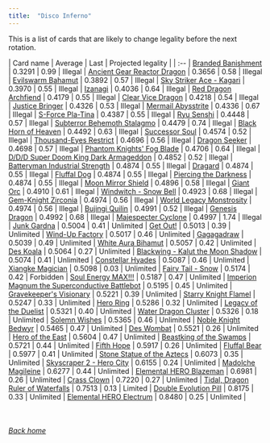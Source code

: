 ```yaml
---
title:  "Disco Inferno"
---
```


This is a list of cards that are likely to change legality before the next rotation.

| Card name | Average | Last | Projected legality |
| :-- |
[Branded Banishment](https://db.ygoprodeck.com/card/?search=Branded%20Banishment) | 0.3291 | 0.99 | Illegal |
[Ancient Gear Reactor Dragon](https://db.ygoprodeck.com/card/?search=Ancient%20Gear%20Reactor%20Dragon) | 0.3656 | 0.58 | Illegal |
[Evilswarm Bahamut](https://db.ygoprodeck.com/card/?search=Evilswarm%20Bahamut) | 0.3892 | 0.57 | Illegal |
[Sky Striker Ace - Kagari](https://db.ygoprodeck.com/card/?search=Sky%20Striker%20Ace%20-%20Kagari) | 0.3970 | 0.55 | Illegal |
[Izanagi](https://db.ygoprodeck.com/card/?search=Izanagi) | 0.4036 | 0.64 | Illegal |
[Red Dragon Archfiend](https://db.ygoprodeck.com/card/?search=Red%20Dragon%20Archfiend) | 0.4179 | 0.55 | Illegal |
[Clear Vice Dragon](https://db.ygoprodeck.com/card/?search=Clear%20Vice%20Dragon) | 0.4218 | 0.54 | Illegal |
[Justice Bringer](https://db.ygoprodeck.com/card/?search=Justice%20Bringer) | 0.4326 | 0.53 | Illegal |
[Mermail Abysstrite](https://db.ygoprodeck.com/card/?search=Mermail%20Abysstrite) | 0.4336 | 0.67 | Illegal |
[S-Force Pla-Tina](https://db.ygoprodeck.com/card/?search=S-Force%20Pla-Tina) | 0.4387 | 0.55 | Illegal |
[Ryu Senshi](https://db.ygoprodeck.com/card/?search=Ryu%20Senshi) | 0.4448 | 0.57 | Illegal |
[Subterror Behemoth Stalagmo](https://db.ygoprodeck.com/card/?search=Subterror%20Behemoth%20Stalagmo) | 0.4479 | 0.74 | Illegal |
[Black Horn of Heaven](https://db.ygoprodeck.com/card/?search=Black%20Horn%20of%20Heaven) | 0.4492 | 0.63 | Illegal |
[Successor Soul](https://db.ygoprodeck.com/card/?search=Successor%20Soul) | 0.4574 | 0.52 | Illegal |
[Thousand-Eyes Restrict](https://db.ygoprodeck.com/card/?search=Thousand-Eyes%20Restrict) | 0.4696 | 0.56 | Illegal |
[Dragon Seeker](https://db.ygoprodeck.com/card/?search=Dragon%20Seeker) | 0.4698 | 0.57 | Illegal |
[Phantom Knights' Fog Blade](https://db.ygoprodeck.com/card/?search=Phantom%20Knights'%20Fog%20Blade) | 0.4706 | 0.64 | Illegal |
[D/D/D Super Doom King Dark Armageddon](https://db.ygoprodeck.com/card/?search=D/D/D%20Super%20Doom%20King%20Dark%20Armageddon) | 0.4852 | 0.52 | Illegal |
[Batteryman Industrial Strength](https://db.ygoprodeck.com/card/?search=Batteryman%20Industrial%20Strength) | 0.4874 | 0.55 | Illegal |
[Dragard](https://db.ygoprodeck.com/card/?search=Dragard) | 0.4874 | 0.55 | Illegal |
[Fluffal Dog](https://db.ygoprodeck.com/card/?search=Fluffal%20Dog) | 0.4874 | 0.55 | Illegal |
[Piercing the Darkness](https://db.ygoprodeck.com/card/?search=Piercing%20the%20Darkness) | 0.4874 | 0.55 | Illegal |
[Moon Mirror Shield](https://db.ygoprodeck.com/card/?search=Moon%20Mirror%20Shield) | 0.4896 | 0.58 | Illegal |
[Giant Orc](https://db.ygoprodeck.com/card/?search=Giant%20Orc) | 0.4910 | 0.61 | Illegal |
[Windwitch - Snow Bell](https://db.ygoprodeck.com/card/?search=Windwitch%20-%20Snow%20Bell) | 0.4923 | 0.68 | Illegal |
[Gem-Knight Zirconia](https://db.ygoprodeck.com/card/?search=Gem-Knight%20Zirconia) | 0.4974 | 0.56 | Illegal |
[World Legacy Monstrosity](https://db.ygoprodeck.com/card/?search=World%20Legacy%20Monstrosity) | 0.4974 | 0.56 | Illegal |
[Bujingi Quilin](https://db.ygoprodeck.com/card/?search=Bujingi%20Quilin) | 0.4991 | 0.52 | Illegal |
[Genesis Dragon](https://db.ygoprodeck.com/card/?search=Genesis%20Dragon) | 0.4992 | 0.68 | Illegal |
[Majespecter Cyclone](https://db.ygoprodeck.com/card/?search=Majespecter%20Cyclone) | 0.4997 | 1.74 | Illegal |
[Junk Gardna](https://db.ygoprodeck.com/card/?search=Junk%20Gardna) | 0.5004 | 0.41 | Unlimited |
[Get Out!](https://db.ygoprodeck.com/card/?search=Get%20Out!) | 0.5013 | 0.39 | Unlimited |
[Wind-Up Factory](https://db.ygoprodeck.com/card/?search=Wind-Up%20Factory) | 0.5017 | 0.46 | Unlimited |
[Gagagadraw](https://db.ygoprodeck.com/card/?search=Gagagadraw) | 0.5039 | 0.49 | Unlimited |
[White Aura Bihamut](https://db.ygoprodeck.com/card/?search=White%20Aura%20Bihamut) | 0.5057 | 0.42 | Unlimited |
[Des Koala](https://db.ygoprodeck.com/card/?search=Des%20Koala) | 0.5064 | 0.27 | Unlimited |
[Blackwing - Kalut the Moon Shadow](https://db.ygoprodeck.com/card/?search=Blackwing%20-%20Kalut%20the%20Moon%20Shadow) | 0.5074 | 0.41 | Unlimited |
[Constellar Hyades](https://db.ygoprodeck.com/card/?search=Constellar%20Hyades) | 0.5087 | 0.46 | Unlimited |
[Xiangke Magician](https://db.ygoprodeck.com/card/?search=Xiangke%20Magician) | 0.5098 | 0.03 | Unlimited |
[Fairy Tail - Snow](https://db.ygoprodeck.com/card/?search=Fairy%20Tail%20-%20Snow) | 0.5174 | 0.42 | Forbidden |
[Soul Energy MAX!!!](https://db.ygoprodeck.com/card/?search=Soul%20Energy%20MAX!!!) | 0.5187 | 0.47 | Unlimited |
[Imperion Magnum the Superconductive Battlebot](https://db.ygoprodeck.com/card/?search=Imperion%20Magnum%20the%20Superconductive%20Battlebot) | 0.5195 | 0.45 | Unlimited |
[Gravekeeper's Visionary](https://db.ygoprodeck.com/card/?search=Gravekeeper's%20Visionary) | 0.5221 | 0.39 | Unlimited |
[Starry Knight Flamel](https://db.ygoprodeck.com/card/?search=Starry%20Knight%20Flamel) | 0.5247 | 0.33 | Unlimited |
[Hero Ring](https://db.ygoprodeck.com/card/?search=Hero%20Ring) | 0.5286 | 0.32 | Unlimited |
[Legacy of the Duelist](https://db.ygoprodeck.com/card/?search=Legacy%20of%20the%20Duelist) | 0.5321 | 0.40 | Unlimited |
[Water Dragon Cluster](https://db.ygoprodeck.com/card/?search=Water%20Dragon%20Cluster) | 0.5326 | 0.18 | Unlimited |
[Solemn Wishes](https://db.ygoprodeck.com/card/?search=Solemn%20Wishes) | 0.5365 | 0.46 | Unlimited |
[Noble Knight Bedwyr](https://db.ygoprodeck.com/card/?search=Noble%20Knight%20Bedwyr) | 0.5465 | 0.47 | Unlimited |
[Des Wombat](https://db.ygoprodeck.com/card/?search=Des%20Wombat) | 0.5521 | 0.26 | Unlimited |
[Hero of the East](https://db.ygoprodeck.com/card/?search=Hero%20of%20the%20East) | 0.5604 | 0.47 | Unlimited |
[Beastking of the Swamps](https://db.ygoprodeck.com/card/?search=Beastking%20of%20the%20Swamps) | 0.5721 | 0.44 | Unlimited |
[Fifth Hope](https://db.ygoprodeck.com/card/?search=Fifth%20Hope) | 0.5917 | 0.26 | Unlimited |
[Fluffal Bear](https://db.ygoprodeck.com/card/?search=Fluffal%20Bear) | 0.5977 | 0.41 | Unlimited |
[Stone Statue of the Aztecs](https://db.ygoprodeck.com/card/?search=Stone%20Statue%20of%20the%20Aztecs) | 0.6073 | 0.35 | Unlimited |
[Skyscraper 2 - Hero City](https://db.ygoprodeck.com/card/?search=Skyscraper%202%20-%20Hero%20City) | 0.6155 | 0.24 | Unlimited |
[Madolche Magileine](https://db.ygoprodeck.com/card/?search=Madolche%20Magileine) | 0.6277 | 0.44 | Unlimited |
[Elemental HERO Blazeman](https://db.ygoprodeck.com/card/?search=Elemental%20HERO%20Blazeman) | 0.6981 | 0.26 | Unlimited |
[Crass Clown](https://db.ygoprodeck.com/card/?search=Crass%20Clown) | 0.7220 | 0.27 | Unlimited |
[Tidal, Dragon Ruler of Waterfalls](https://db.ygoprodeck.com/card/?search=Tidal,%20Dragon%20Ruler%20of%20Waterfalls) | 0.7513 | 0.13 | Limited |
[Double Evolution Pill](https://db.ygoprodeck.com/card/?search=Double%20Evolution%20Pill) | 0.8175 | 0.33 | Unlimited |
[Elemental HERO Electrum](https://db.ygoprodeck.com/card/?search=Elemental%20HERO%20Electrum) | 0.8480 | 0.25 | Unlimited |

<br>

###### [Back home](index)